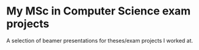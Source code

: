 # My MSc in Computer Science exam projects

A selection of beamer presentations for theses/exam projects I worked at. 
